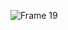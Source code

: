 ![Frame 19](https://user-images.githubusercontent.com/61514399/167802288-821c07ce-9097-4c55-8fed-0e7faaf614a7.png)
